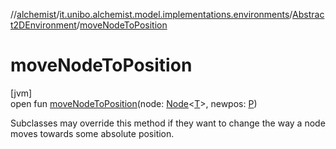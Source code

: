 //[alchemist](../../../index.md)/[it.unibo.alchemist.model.implementations.environments](../index.md)/[Abstract2DEnvironment](index.md)/[moveNodeToPosition](move-node-to-position.md)

# moveNodeToPosition

[jvm]\
open fun [moveNodeToPosition](move-node-to-position.md)(node: [Node](../../it.unibo.alchemist.model.interfaces/-node/index.md)<[T](../../it.unibo.alchemist/-supported-incarnations/get.md)>, newpos: [P](../../it.unibo.alchemist/-supported-incarnations/get.md))

Subclasses may override this method if they want to change the way a node moves towards some absolute position.
